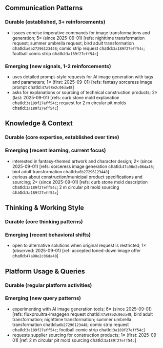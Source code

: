 ## Communication Patterns
### Durable (established, 3+ reinforcements)
- issues concise imperative commands for image transformations and generation; 5× (since 2025-09-01) [refs: nighttime transformation request; summer umbrella request; bird adult transformation chatId:`a6b27296123448`; comic strip request chatId:`3a189f27eff54c`; football comic strip chatId:`3a189f27eff54c`]

### Emerging (new signals, 1-2 reinforcements)
- uses detailed prompt-style requests for AI image generation with tags and parameters; 1× (first: 2025-09-01) [refs: fantasy sorceress image prompt chatId:`47a98e2c06da48`]
- asks for explanations or sourcing of technical construction products; 2× (last: 2025-09-01) [refs: curb stone mold explanation chatId:`3a189f27eff54c`; request for 2 m circular pit molds chatId:`3a189f27eff54c`]

## Knowledge & Context
### Durable (core expertise, established over time)

### Emerging (recent learning, current focus)
- interested in fantasy-themed artwork and character design; 2× (since 2025-09-01) [refs: sorceress image generation chatId:`47a98e2c06da48`; bird adult transformation chatId:`a6b27296123448`]
- curious about construction/municipal product specifications and sourcing; 2× (since 2025-09-01) [refs: curb stone mold description chatId:`3a189f27eff54c`; 2 m circular pit mold sourcing chatId:`3a189f27eff54c`]

## Thinking & Working Style
### Durable (core thinking patterns)

### Emerging (recent behavioral shifts)
- open to alternative solutions when original request is restricted; 1× (observed: 2025-09-01) [ref: accepted toned-down image offer chatId:`47a98e2c06da48`]

## Platform Usage & Queries
### Durable (regular platform activities)

### Emerging (new query patterns)
- experimenting with AI image generation tools; 6× (since 2025-09-01) [refs: fluxproultra-imagegen request chatId:`47a98e2c06da48`; bird adult transformation; nighttime transformation; summer umbrella transformation chatId:`a6b27296123448`; comic strip request chatId:`3a189f27eff54c`; football comic strip chatId:`3a189f27eff54c`]
- requests supplier sourcing for construction products; 1× (first: 2025-09-01) [ref: 2 m circular pit mold sourcing chatId:`3a189f27eff54c`]